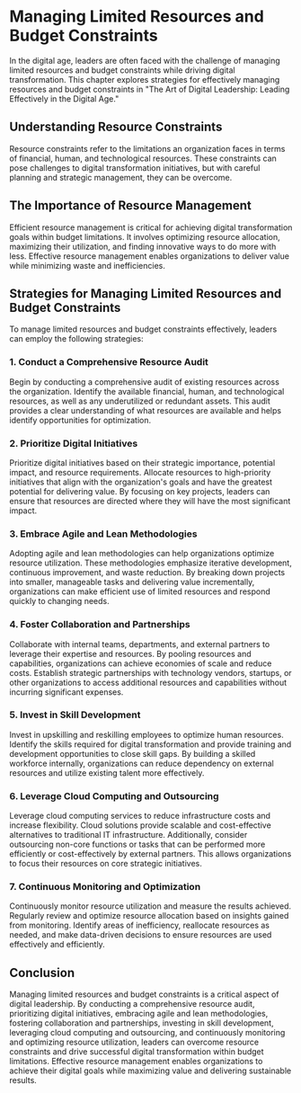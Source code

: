 Managing Limited Resources and Budget Constraints
=============================================================

In the digital age, leaders are often faced with the challenge of managing limited resources and budget constraints while driving digital transformation. This chapter explores strategies for effectively managing resources and budget constraints in "The Art of Digital Leadership: Leading Effectively in the Digital Age."

Understanding Resource Constraints
----------------------------------

Resource constraints refer to the limitations an organization faces in terms of financial, human, and technological resources. These constraints can pose challenges to digital transformation initiatives, but with careful planning and strategic management, they can be overcome.

The Importance of Resource Management
-------------------------------------

Efficient resource management is critical for achieving digital transformation goals within budget limitations. It involves optimizing resource allocation, maximizing their utilization, and finding innovative ways to do more with less. Effective resource management enables organizations to deliver value while minimizing waste and inefficiencies.

Strategies for Managing Limited Resources and Budget Constraints
----------------------------------------------------------------

To manage limited resources and budget constraints effectively, leaders can employ the following strategies:

### 1. Conduct a Comprehensive Resource Audit

Begin by conducting a comprehensive audit of existing resources across the organization. Identify the available financial, human, and technological resources, as well as any underutilized or redundant assets. This audit provides a clear understanding of what resources are available and helps identify opportunities for optimization.

### 2. Prioritize Digital Initiatives

Prioritize digital initiatives based on their strategic importance, potential impact, and resource requirements. Allocate resources to high-priority initiatives that align with the organization's goals and have the greatest potential for delivering value. By focusing on key projects, leaders can ensure that resources are directed where they will have the most significant impact.

### 3. Embrace Agile and Lean Methodologies

Adopting agile and lean methodologies can help organizations optimize resource utilization. These methodologies emphasize iterative development, continuous improvement, and waste reduction. By breaking down projects into smaller, manageable tasks and delivering value incrementally, organizations can make efficient use of limited resources and respond quickly to changing needs.

### 4. Foster Collaboration and Partnerships

Collaborate with internal teams, departments, and external partners to leverage their expertise and resources. By pooling resources and capabilities, organizations can achieve economies of scale and reduce costs. Establish strategic partnerships with technology vendors, startups, or other organizations to access additional resources and capabilities without incurring significant expenses.

### 5. Invest in Skill Development

Invest in upskilling and reskilling employees to optimize human resources. Identify the skills required for digital transformation and provide training and development opportunities to close skill gaps. By building a skilled workforce internally, organizations can reduce dependency on external resources and utilize existing talent more effectively.

### 6. Leverage Cloud Computing and Outsourcing

Leverage cloud computing services to reduce infrastructure costs and increase flexibility. Cloud solutions provide scalable and cost-effective alternatives to traditional IT infrastructure. Additionally, consider outsourcing non-core functions or tasks that can be performed more efficiently or cost-effectively by external partners. This allows organizations to focus their resources on core strategic initiatives.

### 7. Continuous Monitoring and Optimization

Continuously monitor resource utilization and measure the results achieved. Regularly review and optimize resource allocation based on insights gained from monitoring. Identify areas of inefficiency, reallocate resources as needed, and make data-driven decisions to ensure resources are used effectively and efficiently.

Conclusion
----------

Managing limited resources and budget constraints is a critical aspect of digital leadership. By conducting a comprehensive resource audit, prioritizing digital initiatives, embracing agile and lean methodologies, fostering collaboration and partnerships, investing in skill development, leveraging cloud computing and outsourcing, and continuously monitoring and optimizing resource utilization, leaders can overcome resource constraints and drive successful digital transformation within budget limitations. Effective resource management enables organizations to achieve their digital goals while maximizing value and delivering sustainable results.
